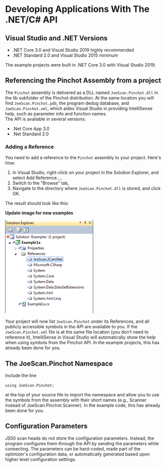# Developing Applications With The .NET/C# API  

## Visual Studio and .NET Versions

* .NET Core 3.0 and Visual Studio 2019 highly recommended  
* .NET Standard 2.0 and Visual Studio 2015 minimum  

The example projects were built in .NET Core 3.0 with Visual Studio 2019.  

## Referencing the Pinchot Assembly from a project

The `Pinchot` assembly is delivered as a DLL named `JoeScan.Pinchot.dll` in the lib subfolder of the Pinchot distribution. At the same location you will find `JoeScan.Pinchot.pdb`, the program dedug database, and `JoeScan.Pinchot.xml`, which aides Visual Studio in providing IntelliSense help, such as parameter info and function names.  
The API is available in several versions:
* .Net Core App 3.0
* .Net Standard 2.0

### Adding a Reference
You need to add a reference to the `Pinchot` assembly to your project. Here's how: 

1. In Visual Studio, right-click on your project in the Solution Explorer, and select Add Reference..., 
2. Switch to the "Browse" tab, 
3. Navigate to the directory where `JoeScan.Pinchot.dll` is stored, and click OK.

The result should look like this:  

**Update image for new examples**

![Image](../images/DotNet_solution_reference.png)  

Your project will now list `JoeScan.Pinchot` under its References, and all publicly accessible symbols in the API are available to you. If the `JoeScan.Pinchot.xml` file is at the same file location (you don't need to reference it), IntelliSense in Visual Studio will automatically show the help when using symbols from the Pinchot API. In the example projects, this has already been done for you.
## The JoeScan.Pinchot Namespace

Include the line  

`using JoeScan.Pinchot;` 

at the top of your source file to import the namespace and allow you to use the symbols from the assembly with their short names (e.g., Scanner instead of JoeScan.Pinchot.Scanner). In the example code, this has already been done for you.

## Configuration Parameters
JS50 scan heads do not store the configuration parameters. Instead, the program configures them through the API by sending the parameters while connecting. The parameters can be hard-coded, made part of the optimizer's configuration data, or automatically generated based upon higher level configuration settings.